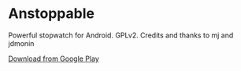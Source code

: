 # Anstoppable
Powerful stopwatch for Android. GPLv2. Credits and thanks to mj and jdmonin

[Download from Google Play](https://play.google.com/store/apps/details?id=net.project104.anstop)
